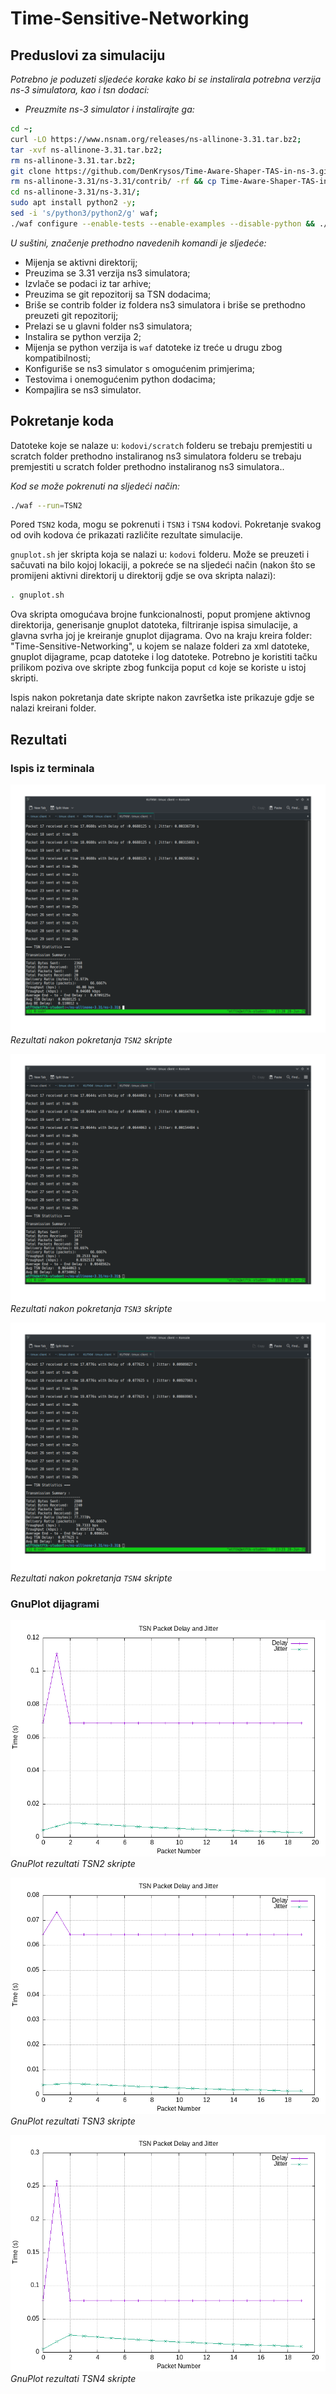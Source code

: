 # Time-Sensitive-Networking

## Preduslovi za simulaciju

*Potrebno je poduzeti sljedeće korake kako bi se instalirala potrebna verzija ns-3 simulatora, kao i tsn dodaci:*

- *Preuzmite ns-3 simulator i instalirajte ga:*

```bash
cd ~;
curl -LO https://www.nsnam.org/releases/ns-allinone-3.31.tar.bz2;
tar -xvf ns-allinone-3.31.tar.bz2;
rm ns-allinone-3.31.tar.bz2;
git clone https://github.com/DenKrysos/Time-Aware-Shaper-TAS-in-ns-3.git;
rm ns-allinone-3.31/ns-3.31/contrib/ -rf && cp Time-Aware-Shaper-TAS-in-ns-3/ns-3_Implementation/contrib/ ns-allinone-3.31/ns-3.31/contrib/ -r;
cd ns-allinone-3.31/ns-3.31/;
sudo apt install python2 -y;
sed -i 's/python3/python2/g' waf;
./waf configure --enable-tests --enable-examples --disable-python && ./waf build;
```

*U suštini, značenje prethodno navedenih komandi je sljedeće:*

- Mijenja se aktivni direktorij; 
- Preuzima se 3.31 verzija ns3 simulatora; 
- Izvlače se podaci iz tar arhive; 
- Preuzima se git repozitorij sa TSN dodacima;
- Briše se contrib folder iz foldera ns3 simulatora i briše se prethodno preuzeti git repozitorij;
- Prelazi se u glavni folder ns3 simulatora;
- Instalira se python verzija 2;
- Mijenja se python verzija is `waf` datoteke iz treće u drugu zbog kompatibilnosti;
- Konfiguriše se ns3 simulator s omogućenim primjerima;
- Testovima i onemogućenim python dodacima;
- Kompajlira se ns3 simulator.

## Pokretanje koda

Datoteke koje se nalaze u: `kodovi/scratch` folderu se trebaju premjestiti u scratch folder prethodno instaliranog ns3 simulatora folderu se trebaju premjestiti u scratch folder prethodno instaliranog ns3 simulatora..

*Kod se može pokrenuti na sljedeći način:*

```bash
./waf --run=TSN2
```

Pored `TSN2` koda, mogu se pokrenuti i `TSN3` i `TSN4` kodovi. Pokretanje svakog od ovih kodova će prikazati različite rezultate simulacije.

`gnuplot.sh` jer skripta koja se nalazi u: `kodovi` folderu. Može se preuzeti i sačuvati na bilo kojoj lokaciji, a pokreće se na sljedeći način (nakon što se promijeni aktivni direktorij u direktorij gdje se ova skripta nalazi):

```bash
. gnuplot.sh
```

Ova skripta omogućava brojne funkcionalnosti, poput promjene aktivnog direktorija, generisanje gnuplot datoteka, filtriranje ispisa simulacije, a glavna svrha joj je kreiranje gnuplot dijagrama. Ovo na kraju kreira folder: "Time-Sensitive-Networking", u kojem se nalaze folderi za xml datoteke, gnuplot dijagrame, pcap datoteke i log datoteke. Potrebno je koristiti tačku prilikom poziva ove skripte zbog funkcija poput `cd` koje se koriste u istoj skripti.

Ispis nakon pokretanja date skripte nakon završetka iste prikazuje gdje se nalazi kreirani folder.

## Rezultati

### Ispis iz terminala 

![TSN2.png](slike/TSN2.png)
*Rezultati nakon pokretanja `TSN2` skripte*

![TSN3.png](slike/TSN3.png)
*Rezultati nakon pokretanja `TSN3` skripte*

![TSN4.png](slike/TSN4.png)
*Rezultati nakon pokretanja `TSN4` skripte*

### GnuPlot dijagrami

![TSN2\_output.png](Time-Sensitive-Networking/images_dir/TSN2_output.png)
*GnuPlot rezultati TSN2 skripte*

![TSN3\_output.png](Time-Sensitive-Networking/images_dir/TSN3_output.png)
*GnuPlot rezultati TSN3 skripte*

![TSN4\_output.png](Time-Sensitive-Networking/images_dir/TSN4_output.png)
*GnuPlot rezultati TSN4 skripte*


